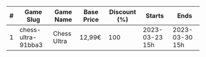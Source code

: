 |#|Game Slug|Game Name|Base Price|Discount (%)|Starts|Ends|
|---|---|---|---|---|---|---|
|1|chess-ultra-91bba3|Chess Ultra|12,99€|100|2023-03-23 15h|2023-03-30 15h|
